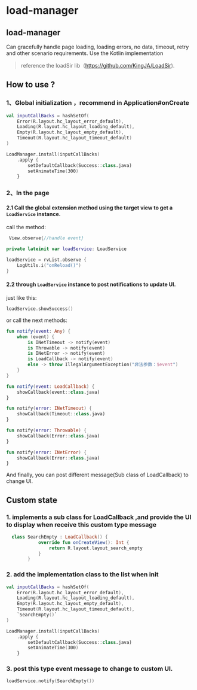 # load-manager

## load-manager 
Can gracefully handle page loading, loading errors, no data, timeout, retry and other scenario requirements. Use the Kotlin implementation

> reference the loadSir lib（https://github.com/KingJA/LoadSir).

## How to use ?

### 1、Global initialization ，recommend in Application#onCreate 

```kotlin
val inputCallBacks = hashSetOf(
    Error(R.layout.hc_layout_error_default),
    Loading(R.layout.hc_layout_loading_default),
    Empty(R.layout.hc_layout_empty_default),
    Timeout(R.layout.hc_layout_timeout_default)
)

LoadManager.install(inputCallBacks)
    .apply {
        setDefaultCallback(Success::class.java)
        setAnimateTime(300)
    }
```

### 2、In the page

#### 2.1 Call the global extension method using the target view to get a `LoadService` instance. 

call the method:
```kotlin
 View.observe{//handle event}
```

```kotlin
private lateinit var loadService: LoadService
```

```kotlin
loadService = rvList.observe {
    LogUtils.i("onReload()")
}
```
#### 2.2 through `LoadService` instance to post notifications to update UI.

just like this:

```kotlin
loadService.showSuccess()
```

or call the next methods:


```kotlin
fun notify(event: Any) {
    when (event) {
        is INetTimeout -> notify(event)
        is Throwable -> notify(event)
        is INetError -> notify(event)
        is LoadCallback -> notify(event)
        else -> throw IllegalArgumentException("非法参数：$event")
    }
}

fun notify(event: LoadCallback) {
    showCallback(event::class.java)
}

fun notify(error: INetTimeout) {
    showCallback(Timeout::class.java)
}

fun notify(error: Throwable) {
    showCallback(Error::class.java)
}

fun notify(error: INetError) {
    showCallback(Error::class.java)
}
```

And finally, you can post different message(Sub class of LoadCallback) to change UI.


## Custom state

### 1. implements a sub class for LoadCallback ,and provide the UI to display when receive this custom type message

```kotlin
  class SearchEmpty : LoadCallback() {
            override fun onCreateView(): Int {
                return R.layout.layout_search_empty
            }
        }
```
### 2. add the implementation class to the list when init


```kotlin
val inputCallBacks = hashSetOf(
    Error(R.layout.hc_layout_error_default),
    Loading(R.layout.hc_layout_loading_default),
    Empty(R.layout.hc_layout_empty_default),
    Timeout(R.layout.hc_layout_timeout_default),
    `SearchEmpty()`
)

LoadManager.install(inputCallBacks)
    .apply {
        setDefaultCallback(Success::class.java)
        setAnimateTime(300)
    }
```

### 3. post this type event message to change to custom UI.

```kotlin
loadService.notify(SearchEmpty())
```

